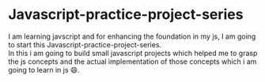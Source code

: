 # Javascript-practice-project-series
I am learning javscript and for enhancing the foundation in my js, I am going to start this Javascript-practice-project-series.
<br>
In this i am going to build small javascript projects which helped me to grasp the js concepts and the  actual implementation of those concepts which i am going to learn in js 😄.

